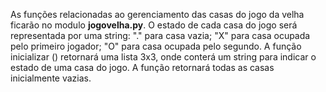 As funções relacionadas ao gerenciamento das casas do jogo da velha  ficarão no modulo **jogovelha.py**.
O estado de cada casa do jogo será representada por uma string: "." para casa vazia; "X" para casa ocupada pelo primeiro jogador; "O" para casa ocupada pelo segundo.
A função inicializar () retornará uma lista 3x3, onde conterá um string para indicar o estado de uma casa do jogo. A função retornará todas as casas inicialmente vazias. 